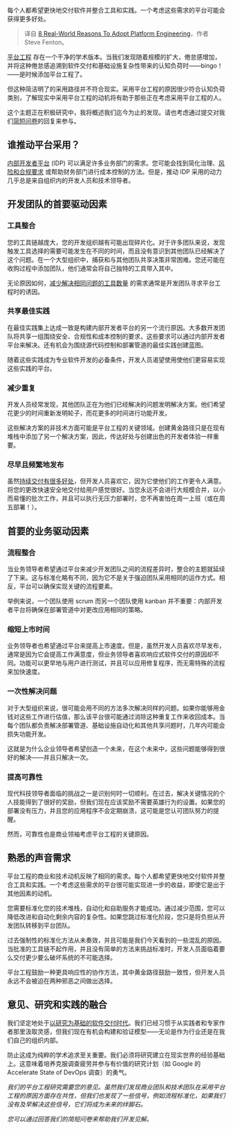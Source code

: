 
<!--
title: 采用平台工程的8个现实理由
cover: https://cdn.thenewstack.io/media/2024/07/80691f50-overlook.jpg
-->

每个人都希望更快地交付软件并整合工具和实践。一个考虑这些需求的平台可能会获得更多好处。

> 译自 [8 Real-World Reasons To Adopt Platform Engineering](https://thenewstack.io/8-real-world-reasons-to-adopt-platform-engineering/)，作者 Steve Fenton。

[平台工程](https://thenewstack.io/platform-engineering/) 存在一个干净的学术版本。当我们发现随着规模的扩大，倦怠感增加，并将这种倦怠感追溯到软件交付和基础设施复杂性带来的认知负荷时——bingo！——是时候添加平台工程了。

但这种简洁明了的采用路径并不符合现实。采用平台工程的原因很少符合认知负荷类别，了解现实中采用平台工程的动机将有助于那些正在考虑采用平台工程的人。

这个主题正在积极研究中，我将概述我们迄今为止的发现。请也考虑通过提交对我们[简短问卷](https://docs.google.com/forms/d/e/1FAIpQLSfm0fRGfxsz8YcC8ZsEWL57y0zg9Av7zrhY_2wCwzKTn0Y88w/viewform)的回复来参与。

## 谁推动平台采用？

[内部开发者平台](https://thenewstack.io/7-core-elements-of-an-internal-developer-platform/) (IDP) 可以满足许多业务部门的需求。您可能会找到简化治理、[风险和合规要求](https://thenewstack.io/devsecops-can-address-the-challenges-of-governance-risk-compliance-grc/) 或帮助财务部门进行成本控制的方法。但是，推动 IDP 采用的动力几乎总是来自组织内的开发人员和技术领导者。

## 开发团队的首要驱动因素

### 工具整合

您的工具链越庞大，您的开发组织越有可能出现碎片化。对于许多团队来说，发现触发工具选择的需要可能发生在不同的时间，而且没有意识到其他团队已经解决了这个问题。在一个大型组织中，捕获和与其他团队共享决策非常困难。您还可能在收购过程中添加团队，他们通常会将自己独特的工具带入其中。

无论原因如何，[减少解决相同问题的工具数量](https://thenewstack.io/how-to-tackle-tool-sprawl-before-it-becomes-tool-hell/) 的需求通常是开发团队寻求平台工程时的诱因。

### 共享最佳实践

在最佳实践集上达成一致是构建内部开发者平台的另一个流行原因。大多数开发团队将共享一组围绕安全、合规性和成本控制的要求，这些要求可以通过内部开发者平台来解决。还有机会为围绕源代码控制和部署管道的最佳实践创建蓝图。

随着这些实践成为专业软件开发的必备条件，开发人员渴望使用使他们更容易实现这些实践的平台。

### 减少重复

开发人员经常发现，其他团队正在为他们已经解决的问题发明解决方案。他们希望花更少的时间重新发明轮子，而花更多的时间进行功能开发。

这些解决方案的非技术方面可能是平台工程的关键领域。创建黄金路径只是在现有堆栈中添加了另一个解决方案，因此，传达好处与创建出色的开发者体验一样重要。

### 尽早且频繁地发布

虽然[持续交付有很多好处](https://octopus.com/whitepapers/the-importance-of-continuous-delivery)，但开发人员喜欢它，因为它使他们的工作更令人满意。将您的更改快速安全地交付给用户感觉很好。当您永远不会进行大规模合并，以小而易懂的批次工作，并且可以执行无压力部署时，您不再害怕在周一上班（或在周五部署！）。

## 首要的业务驱动因素

### 流程整合

当业务领导者希望通过平台来减少开发团队之间的流程差异时，整合的主题就延续了下来。这与标准化略有不同，因为它不是关于强迫团队采用相同的运作方式。相反，平台可以确保实现关键的流程要素。

举例来说，一个团队使用 scrum 而另一个团队使用 kanban 并不重要：内部开发者平台将确保在部署管道中对更改应用相同的策略。

### 缩短上市时间

业务领导者也希望通过平台来提高上市速度。但是，虽然开发人员喜欢尽早发布，通常是因为它会提高工作满意度，但业务领导者喜欢响应式软件交付的原因却不同。功能可以更早地与用户进行测试，并且可以应用修复程序，而无需特殊的流程来加快速度。

### 一次性解决问题

对于大型组织来说，很可能会用不同的方法多次解决同样的问题。如果你能够用金钱对这些工作进行估值，那么该平台很可能通过消除这种重复工作来收回成本。当每个团队都负责解决部署管道、基础设施自动化和其他共享问题时，几年内可能会损失功能开发。

这就是为什么企业领导者希望创造一个未来，在这个未来中，这些问题能够得到很好的解决——并且只解决一次。

### 提高可靠性

现代科技领导者面临的挑战之一是识别何时一切顺利。在过去，解决关键情况的个人技能得到了很好的奖励，但我们现在应该奖励不需要英雄行为的设置。如果您的部署没有压力，并且您的应用程序不会定期崩溃，这可能是您认可团队努力的提醒。

然而，可靠性也是商业领袖考虑平台工程的关键原因。

## 熟悉的声音需求

平台工程的商业和技术动机反映了相同的需求。每个人都希望更快地交付软件并整合工具和实践。一个考虑这些需求的平台很可能实现进一步的收益，即使它是出于其他因素的动机。

您需要标准化您的技术堆栈，自动化和自助服务才能成功。通过减少范围，您可以降低改进和自动化剩余内容的复杂性。如果您跳过标准化阶段，您只是将负担从开发团队转移到平台团队。

过去强制性的标准化方法从未奏效，并且可能是我们今天看到的一些混乱的原因。当批准的工具链不起作用，并且没有简单的方法来挑战标准时，开发人员面临着要么交付更少要么破坏系统的不可能选择。

平台工程鼓励一种更具响应性的协作方法，其中黄金路径鼓励一致性，但开发人员永远不会被迫在两种邪恶之间做出选择。

## 意见、研究和实践的融合

我们坚定地处于[以研究为基础的软件交付时代](https://octopus.com/devops/history/research-backed-software-delivery/)。我们已经习惯于从实践者和专家作者那里汲取灵感，但我们现在有机会构建和验证模型——无论是作为行业还是在我们自己的组织内部。

防止这成为纯粹的学术追求至关重要。我们必须将研究建立在现实世界的经验基础上。这意味着培养克服调查疲劳并参与有价值的研究计划（如 Google 的 Accelerate State of DevOps 调查）的勇气。

*我们的平台工程研究需要您的意见。虽然我们发现商业团队和技术团队在采用平台工程的原因方面存在共性，但我们也发现了一些信号，例如流程标准化，如果我们没有及早解决这些信号，它们将成为未来的绊脚石。*

*您可以通过回答我们的简短问卷来帮助我们开发见解。*
